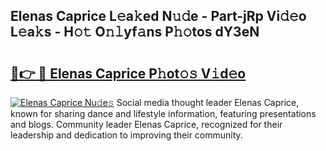 ## Elenas Caprice L𝚎a𝚔ed N𝚞𝚍e - Part-jRp Vi𝚍𝚎o L𝚎a𝚔s - H𝚘𝚝 O𝚗𝚕yf𝚊ns P𝚑𝚘tos dY3eN

# <h2><a href="http://kfc3a5n.oniu.top/?m=Elenas+Caprice">🔗👉 🔴 Elenas Caprice P𝚑ot𝚘𝚜 V𝚒d𝚎o</a></h2>

[![Elenas Caprice Nu𝚍e𝚜](https://i.imgur.com/0qMVB7G.gif)](http://kfc3a5n.oniu.top/?m=Elenas+Caprice)
Social media thought leader Elenas Caprice, known for sharing dance and lifestyle information, featuring presentations and blogs. Community leader Elenas Caprice, recognized for their leadership and dedication to improving their community.  
